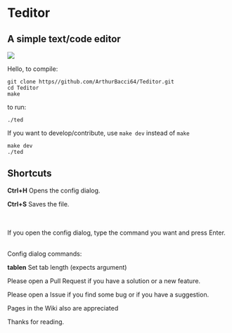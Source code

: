 # Teditor
## A simple text/code editor

<image src="teditor.gif">

Hello, to compile:

```
git clone https//github.com/ArthurBacci64/Teditor.git
cd Teditor
make
```

to run:

```
./ted
```

If you want to develop/contribute, use `make dev` instead of `make`

```
make dev
./ted
```

## Shortcuts
**Ctrl+H** Opens the config dialog.

**Ctrl+S** Saves the file.

<br>
<br>
If you open the config dialog, type the command you want
and press Enter.
<br>
<br>

Config dialog commands:

**tablen** Set tab length (expects argument)


Please open a Pull Request if you have a solution or a new feature.

Please open a Issue if you find some bug or if you have a suggestion.

Pages in the Wiki also are appreciated

Thanks for reading.
